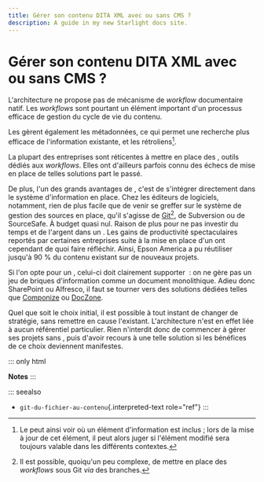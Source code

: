 ```yaml
---
title: Gérer son contenu DITA XML avec ou sans CMS ?
description: A guide in my new Starlight docs site.
---
```

# Gérer son contenu DITA XML avec ou sans CMS ?

L\'architecture ne propose pas de mécanisme de *workflow* documentaire
natif. Les *workflows* sont pourtant un élément important d\'un
processus efficace de gestion du cycle de vie du contenu.

Les gèrent également les métadonnées, ce qui permet une recherche plus
efficace de l\'information existante, et les rétroliens[^1].

La plupart des entreprises sont réticentes à mettre en place des ,
outils dédiés aux *workflows*. Elles ont d\'ailleurs parfois connu des
échecs de mise en place de telles solutions part le passé.

De plus, l\'un des grands avantages de , c\'est de s\'intégrer
directement dans le système d\'information en place. Chez les éditeurs
de logiciels, notamment, rien de plus facile que de venir se greffer sur
le système de gestion des sources en place, qu\'il s\'agisse de
[Git]()[^2], de Subversion ou de SourceSafe. À budget quasi nul. Raison
de plus pour ne pas investir du temps et de l\'argent dans un . Les
gains de productivité spectaculaires reportés par certaines entreprises
suite à la mise en place d\'un ont cependant de quoi faire réfléchir.
Ainsi, Epson America a pu réutiliser jusqu\'à 90 % du contenu existant
sur de nouveaux projets.

Si l\'on opte pour un , celui-ci doit clairement supporter  : on ne gère
pas un jeu de briques d\'information comme un document monolithique.
Adieu donc SharePoint ou Alfresco, il faut se tourner vers des solutions
dédiées telles que [Componize]() ou [DocZone]().

Quel que soit le choix initial, il est possible à tout instant de
changer de stratégie, sans remettre en cause l\'existant.
L\'architecture n\'est en effet liée à aucun référentiel particulier.
Rien n\'interdit donc de commencer à gérer ses projets sans , puis
d\'avoir recours à une telle solution si les bénéfices de ce choix
deviennent manifestes.

::: only
html

**Notes**
:::

::: seealso
-   `git-du-fichier-au-contenu`{.interpreted-text role="ref"}
:::

[^1]: Le peut ainsi voir où un élément d\'information est inclus ; lors
    de la mise à jour de cet élément, il peut alors juger si l\'élément
    modifié sera toujours valable dans les différents contextes.

[^2]: Il est possible, quoiqu\'un peu complexe, de mettre en place des
    *workflows* sous Git *via* des branches.
